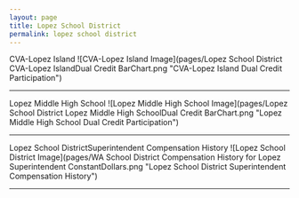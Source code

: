 ```yaml
---
layout: page
title: Lopez School District
permalink: lopez school district
---
```



CVA-Lopez Island
![CVA-Lopez Island Image](pages/Lopez School District CVA-Lopez IslandDual Credit BarChart.png "CVA-Lopez Island Dual Credit Participation")

___

Lopez Middle High School
![Lopez Middle High School Image](pages/Lopez School District Lopez Middle High SchoolDual Credit BarChart.png "Lopez Middle High School Dual Credit Participation")

___

Lopez School DistrictSuperintendent Compensation History
![Lopez School District Image](pages/WA School District Compensation History for Lopez Superintendent ConstantDollars.png "Lopez School District Superintendent Compensation History")

___


